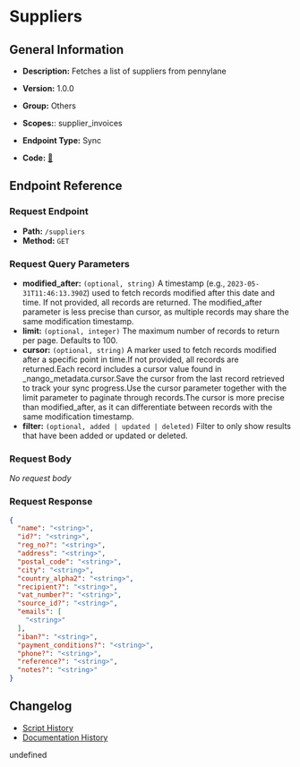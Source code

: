 # Suppliers

## General Information

- **Description:** Fetches a list of suppliers from pennylane

- **Version:** 1.0.0
- **Group:** Others
- **Scopes:**: supplier_invoices
- **Endpoint Type:** Sync
- **Code:** [🔗](https://github.com/NangoHQ/integration-templates/tree/main/integrations/pennylane/syncs/suppliers.ts)


## Endpoint Reference

### Request Endpoint

- **Path:** `/suppliers`
- **Method:** `GET`

### Request Query Parameters

- **modified_after:** `(optional, string)` A timestamp (e.g., `2023-05-31T11:46:13.390Z`) used to fetch records modified after this date and time. If not provided, all records are returned. The modified_after parameter is less precise than cursor, as multiple records may share the same modification timestamp.
- **limit:** `(optional, integer)` The maximum number of records to return per page. Defaults to 100.
- **cursor:** `(optional, string)` A marker used to fetch records modified after a specific point in time.If not provided, all records are returned.Each record includes a cursor value found in _nango_metadata.cursor.Save the cursor from the last record retrieved to track your sync progress.Use the cursor parameter together with the limit parameter to paginate through records.The cursor is more precise than modified_after, as it can differentiate between records with the same modification timestamp.
- **filter:** `(optional, added | updated | deleted)` Filter to only show results that have been added or updated or deleted.

### Request Body

_No request body_

### Request Response

```json
{
  "name": "<string>",
  "id?": "<string>",
  "reg_no?": "<string>",
  "address": "<string>",
  "postal_code": "<string>",
  "city": "<string>",
  "country_alpha2": "<string>",
  "recipient?": "<string>",
  "vat_number?": "<string>",
  "source_id?": "<string>",
  "emails": [
    "<string>"
  ],
  "iban?": "<string>",
  "payment_conditions?": "<string>",
  "phone?": "<string>",
  "reference?": "<string>",
  "notes?": "<string>"
}
```

## Changelog

- [Script History](https://github.com/NangoHQ/integration-templates/commits/main/integrations/pennylane/syncs/suppliers.ts)
- [Documentation History](https://github.com/NangoHQ/integration-templates/commits/main/integrations/pennylane/syncs/suppliers.md)

<!-- END  GENERATED CONTENT -->


undefined
